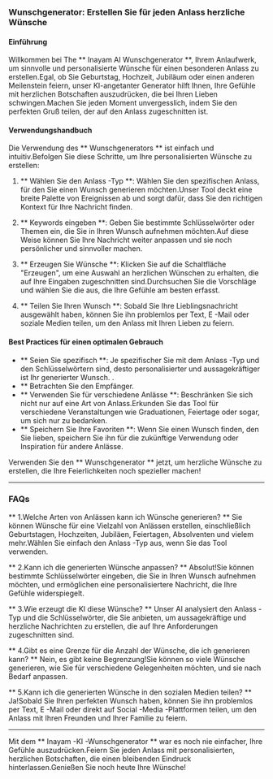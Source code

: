 ### Wunschgenerator: Erstellen Sie für jeden Anlass herzliche Wünsche

#### Einführung
Willkommen bei The ** Inayam AI Wunschgenerator **, Ihrem Anlaufwerk, um sinnvolle und personalisierte Wünsche für einen besonderen Anlass zu erstellen.Egal, ob Sie Geburtstag, Hochzeit, Jubiläum oder einen anderen Meilenstein feiern, unser KI-angetanter Generator hilft Ihnen, Ihre Gefühle mit herzlichen Botschaften auszudrücken, die bei Ihren Lieben schwingen.Machen Sie jeden Moment unvergesslich, indem Sie den perfekten Gruß teilen, der auf den Anlass zugeschnitten ist.

#### Verwendungshandbuch
Die Verwendung des ** Wunschgenerators ** ist einfach und intuitiv.Befolgen Sie diese Schritte, um Ihre personalisierten Wünsche zu erstellen:

1. ** Wählen Sie den Anlass -Typ **: Wählen Sie den spezifischen Anlass, für den Sie einen Wunsch generieren möchten.Unser Tool deckt eine breite Palette von Ereignissen ab und sorgt dafür, dass Sie den richtigen Kontext für Ihre Nachricht finden.

2. ** Keywords eingeben **: Geben Sie bestimmte Schlüsselwörter oder Themen ein, die Sie in Ihren Wunsch aufnehmen möchten.Auf diese Weise können Sie Ihre Nachricht weiter anpassen und sie noch persönlicher und sinnvoller machen.

3. ** Erzeugen Sie Wünsche **: Klicken Sie auf die Schaltfläche "Erzeugen", um eine Auswahl an herzlichen Wünschen zu erhalten, die auf Ihre Eingaben zugeschnitten sind.Durchsuchen Sie die Vorschläge und wählen Sie die aus, die Ihre Gefühle am besten erfasst.

4. ** Teilen Sie Ihren Wunsch **: Sobald Sie Ihre Lieblingsnachricht ausgewählt haben, können Sie ihn problemlos per Text, E -Mail oder soziale Medien teilen, um den Anlass mit Ihren Lieben zu feiern.

#### Best Practices für einen optimalen Gebrauch
- ** Seien Sie spezifisch **: Je spezifischer Sie mit dem Anlass -Typ und den Schlüsselwörtern sind, desto personalisierter und aussagekräftiger ist Ihr generierter Wunsch.
.
- ** Betrachten Sie den Empfänger.
- ** Verwenden Sie für verschiedene Anlässe **: Beschränken Sie sich nicht nur auf eine Art von Anlass.Erkunden Sie das Tool für verschiedene Veranstaltungen wie Graduationen, Feiertage oder sogar, um sich nur zu bedanken.
- ** Speichern Sie Ihre Favoriten **: Wenn Sie einen Wunsch finden, den Sie lieben, speichern Sie ihn für die zukünftige Verwendung oder Inspiration für andere Anlässe.

Verwenden Sie den ** Wunschgenerator ** jetzt, um herzliche Wünsche zu erstellen, die Ihre Feierlichkeiten noch spezieller machen!

---

### FAQs

** 1.Welche Arten von Anlässen kann ich Wünsche generieren? **
Sie können Wünsche für eine Vielzahl von Anlässen erstellen, einschließlich Geburtstagen, Hochzeiten, Jubiläen, Feiertagen, Absolventen und vielem mehr.Wählen Sie einfach den Anlass -Typ aus, wenn Sie das Tool verwenden.

** 2.Kann ich die generierten Wünsche anpassen? **
Absolut!Sie können bestimmte Schlüsselwörter eingeben, die Sie in Ihren Wunsch aufnehmen möchten, und ermöglichen eine personalisiertere Nachricht, die Ihre Gefühle widerspiegelt.

** 3.Wie erzeugt die KI diese Wünsche? **
Unser AI analysiert den Anlass -Typ und die Schlüsselwörter, die Sie anbieten, um aussagekräftige und herzliche Nachrichten zu erstellen, die auf Ihre Anforderungen zugeschnitten sind.

** 4.Gibt es eine Grenze für die Anzahl der Wünsche, die ich generieren kann? **
Nein, es gibt keine Begrenzung!Sie können so viele Wünsche generieren, wie Sie für verschiedene Gelegenheiten möchten, und sie nach Bedarf anpassen.

** 5.Kann ich die generierten Wünsche in den sozialen Medien teilen? **
Ja!Sobald Sie Ihren perfekten Wunsch haben, können Sie ihn problemlos per Text, E -Mail oder direkt auf Social -Media -Plattformen teilen, um den Anlass mit Ihren Freunden und Ihrer Familie zu feiern.

---

Mit dem ** Inayam -KI -Wunschgenerator ** war es noch nie einfacher, Ihre Gefühle auszudrücken.Feiern Sie jeden Anlass mit personalisierten, herzlichen Botschaften, die einen bleibenden Eindruck hinterlassen.Genießen Sie noch heute Ihre Wünsche!